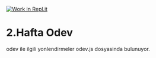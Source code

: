 [![Work in Repl.it](https://classroom.github.com/assets/work-in-replit-14baed9a392b3a25080506f3b7b6d57f295ec2978f6f33ec97e36a161684cbe9.svg)](https://classroom.github.com/online_ide?assignment_repo_id=4023198&assignment_repo_type=AssignmentRepo)
# 2.Hafta Odev

odev ile ilgili yonlendirmeler odev.js dosyasinda bulunuyor.
